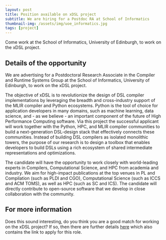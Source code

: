 ```yaml
---
layout: post
title: Position available on xDSL project
subtitle: We are hiring for a Postdoc RA at School of Informatics
thumbnail-img: /assets/img/uoe_informatics.jpg
tags: [project]
---
```


Come work at the School of Informatics, University of Edinburgh, to work on the xDSL project. 

## Details of the opportunity

We are advertising for a Postdoctoral Research Associate in the Compiler and Runtime Systems Group at the School of Informatics, University of Edinburgh, to work on the xDSL project. 

The objective of xDSL is to revolutionize the design of DSL compiler implementations by leveraging the breadth and cross-industry support of the MLIR compiler and Python ecosystems. Python is the tool of choice for application developers in many domains, such as machine learning, data science, and - as we believe - an important component of the future of High Performance Computing software. Via this project the successful applicant will work together with the Python, HPC, and MLIR compiler communities to build a next-generation DSL-design stack that effectively connects these communities. Instead of building DSL compilers as isolated monolithic towers, the purpose of our research is to design a toolbox that enables developers to build DSLs using a rich ecosystem of shared intermediate representations and optimizations.

The candidate will have the opportunity to work closely with world-leading experts in Compilers, Computational Science, and HPC from academia and industry. We aim for high-impact publications at the top venues in PL and Compilation (such as PLDI and CGO), Computational Science (such as ICCS and ACM TOMS), as well as HPC (such as SC and ICS). The candidate will directly contribute to open-source software that we develop in close collaboration with the community.

## For more information

Does this sound interesting, do you think you are a good match for working on the xDSL project? If so, then there are further details [here](https://elxw.fa.em3.oraclecloud.com/hcmUI/CandidateExperience/en/sites/CX_1001/job/2586/) which also contains the link to apply for this role.
